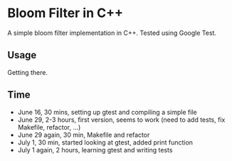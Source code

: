 # Bloom Filter in C++

A simple bloom filter implementation in C++. Tested using Google Test.

## Usage

Getting there.

## Time

 * June 16, 30 mins, setting up gtest and compiling a simple file
 * June 29, 2-3 hours, first version, seems to work (need to add tests,
   fix Makefile, refactor, ...)
 * June 29 again, 30 min, Makefile and refactor
 * July 1, 30 min, started looking at gtest, added print function
 * July 1 again, 2 hours, learning gtest and writing tests
